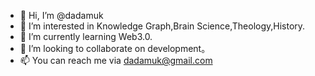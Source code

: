 - 👋 Hi, I’m @dadamuk
- 👀 I’m interested in Knowledge Graph,Brain Science,Theology,History.
- 🌱 I’m currently learning Web3.0.
- 💞️ I’m looking to collaborate on development。
- 📫 You can reach me via dadamuk@gmail.com

<!---
dadamuk/dadamuk is a ✨ special ✨ repository because its `README.md` (this file) appears on your GitHub profile.
You can click the Preview link to take a look at your changes.
--->
